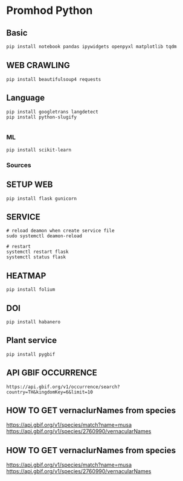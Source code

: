 # Promhod Python
## Basic
```python
pip install notebook pandas ipywidgets openpyxl matplotlib tqdm
```
## WEB CRAWLING
```
pip install beautifulsoup4 requests
```

## Language
```
pip install googletrans langdetect
pip install python-slugify


```

### ML
```
pip install scikit-learn

```

### Sources

## SETUP WEB
```
pip install flask gunicorn
```

## SERVICE
```
# reload deamon when create service file
sudo systemctl deamon-reload

# restart
systemctl restart flask 
systemctl status flask 
```


## HEATMAP
```
pip install folium
```

## DOI
```
pip install habanero
```

## Plant service
```
pip install pygbif
```

## API GBIF OCCURRENCE
```
https://api.gbif.org/v1/occurrence/search?country=TH&kingdomKey=6&limit=10
```

## HOW TO GET vernaclurNames from species
https://api.gbif.org/v1/species/match?name=musa
https://api.gbif.org/v1/species/2760990/vernacularNames

## HOW TO GET vernaclurNames from species
https://api.gbif.org/v1/species/match?name=musa
https://api.gbif.org/v1/species/2760990/vernacularNames